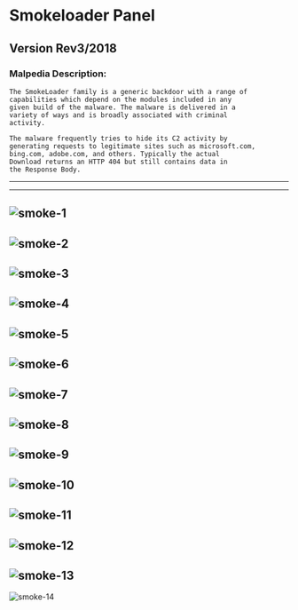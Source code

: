 # Smokeloader Panel
## Version Rev3/2018
### Malpedia Description:
```
The SmokeLoader family is a generic backdoor with a range of 
capabilities which depend on the modules included in any 
given build of the malware. The malware is delivered in a 
variety of ways and is broadly associated with criminal 
activity. 

The malware frequently tries to hide its C2 activity by 
generating requests to legitimate sites such as microsoft.com, 
bing.com, adobe.com, and others. Typically the actual 
Download returns an HTTP 404 but still contains data in 
the Response Body.
```
---
---
![smoke-1](Pictures/Smokeloader/smoke-1.png)
---
![smoke-2](Pictures/Smokeloader/smoke-2.png)
---
![smoke-3](Pictures/Smokeloader/smoke-3.png)
---
![smoke-4](Pictures/Smokeloader/smoke-4.png)
---
![smoke-5](Pictures/Smokeloader/smoke-5.png)
---
![smoke-6](Pictures/Smokeloader/smoke-6.png)
---
![smoke-7](Pictures/Smokeloader/smoke-7.png)
---
![smoke-8](Pictures/Smokeloader/smoke-8.png)
---
![smoke-9](Pictures/Smokeloader/smoke-9.png)
---
![smoke-10](Pictures/Smokeloader/smoke-10.png)
---
![smoke-11](Pictures/Smokeloader/smoke-11.png)
---
![smoke-12](Pictures/Smokeloader/smoke-12.png)
---
![smoke-13](Pictures/Smokeloader/smoke-13.png)
---
![smoke-14](Pictures/Smokeloader/smoke-14.png)
